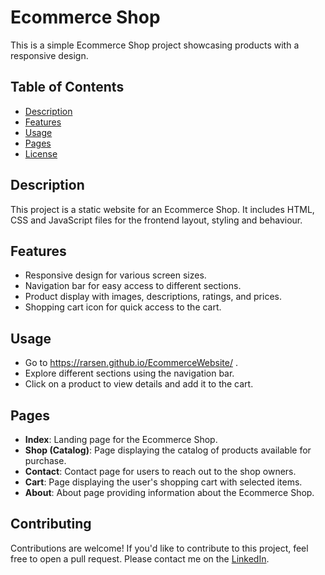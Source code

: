 # Ecommerce Shop

This is a simple Ecommerce Shop project showcasing products with a responsive design.

## Table of Contents

- [Description](#description)
- [Features](#features)
- [Usage](#usage)
- [Pages](#pages)
- [License](#license)

## Description

This project is a static website for an Ecommerce Shop. It includes HTML, CSS and JavaScript files for the frontend layout, styling and behaviour.

## Features

- Responsive design for various screen sizes.
- Navigation bar for easy access to different sections.
- Product display with images, descriptions, ratings, and prices.
- Shopping cart icon for quick access to the cart.

## Usage
- Go to https://rarsen.github.io/EcommerceWebsite/ .
- Explore different sections using the navigation bar.
- Click on a product to view details and add it to the cart.

## Pages

- **Index**: Landing page for the Ecommerce Shop.
- **Shop (Catalog)**: Page displaying the catalog of products available for purchase.
- **Contact**: Contact page for users to reach out to the shop owners.
- **Cart**: Page displaying the user's shopping cart with selected items.
- **About**: About page providing information about the Ecommerce Shop.

## Contributing

Contributions are welcome! If you'd like to contribute to this project, feel free to open a pull request. Please contact me on the [LinkedIn](https://www.linkedin.com/in/arsen-florikyan-623326234/).
